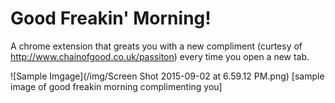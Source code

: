# Good Freakin' Morning!
A chrome extension that greats you with a new compliment (curtesy of http://www.chainofgood.co.uk/passiton) every time you open a new tab.

![Sample Imgage](/img/Screen Shot 2015-09-02 at 6.59.12 PM.png)
[sample image of good freakin morning complimenting you]
